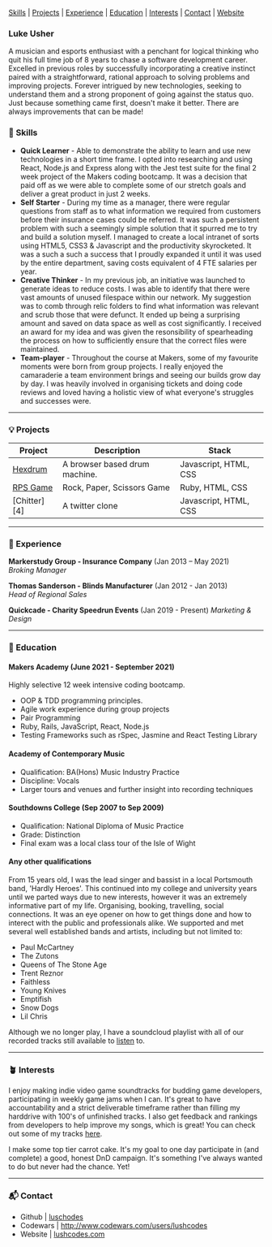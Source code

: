 [Skills](#skills)  |  [Projects](#projects)  |  [Experience](#experience) | [Education](#education) | [Interests](#interests) | [Contact](#contact) | [Website](https://www.lushcodes.com)

### Luke Usher

A musician and esports enthusiast with a penchant for logical thinking who quit his full time job of 8 years to chase a software development career.
Excelled in previous roles by successfully incorporating a creative instinct paired with a straightforward, rational approach to solving problems and improving projects.
Forever intrigued by new technologies, seeking to understand them and a strong proponent of going against the status quo. Just because something came first, doesn't make it better. There are always improvements that can be made! 

### <a name="skills">🤹 Skills</a>

- **Quick Learner** - Able to demonstrate the ability to learn and use new technologies in a short time frame. I opted into researching and using React, Node.js and Express along with the Jest test suite for the final 2 week project of the Makers coding bootcamp. It was a decision that paid off as we were able to complete some of our stretch goals and deliver a great product in just 2 weeks.
- **Self Starter** - During my time as a manager, there were regular questions from staff as to what information we required from customers before their insurance cases could be referred. It was such a persistent problem with such a seemingly simple solution that it spurred me to try and build a solution myself. I managed to create a local intranet of sorts using HTML5, CSS3 & Javascript and the productivity skyrocketed. It was a such a such a success that I proudly expanded it until it was used by the entire department, saving costs equivalent of 4 FTE salaries per year.
- **Creative Thinker** - In my previous job, an initiative was launched to generate ideas to reduce costs. I was able to identify that there were vast amounts of unused filespace within our network. My suggestion was to comb through relic folders to find what information was relevant and scrub those that were defunct. It ended up being a surprising amount and saved on data space as well as cost significantly. I received an award for my idea and was given the resonsibility of spearheading the process on how to sufficiently ensure that the correct files were maintained.
- **Team-player** - Throughout the course at Makers, some of my favourite moments were born from group projects. I really enjoyed the camaraderie a team environment brings and seeing our builds grow day by day. I was heavily involved in organising tickets and doing code reviews and loved having a holistic view of what everyone's struggles and successes were.

***



### <a name="projects">💡 Projects</a>

Project | Description | Stack 
--- | --- | --- 
[Hexdrum][2] | A browser based drum machine. | Javascript, HTML, CSS |
[RPS Game][3] | Rock, Paper, Scissors Game | Ruby, HTML, CSS |
[Chitter][4] | A twitter clone | Javascript, HTML, CSS |

***

### <a name="experience">🔮 Experience</a>

**Markerstudy Group - Insurance Company** (Jan 2013 – May 2021)    
*Broking Manager*

**Thomas Sanderson - Blinds Manufacturer** (Jan 2012 - Jan 2013)   
*Head of Regional Sales*

**Quickcade - Charity Speedrun Events** (Jan 2019 - Present)
*Marketing & Design*

***

### <a name="education">🧠 Education</a>

#### Makers Academy (June 2021 - September 2021)
Highly selective 12 week intensive coding bootcamp.

- OOP & TDD programming principles.
- Agile work experience during group projects
- Pair Programming
- Ruby, Rails, JavaScript, React, Node.js
- Testing Frameworks such as rSpec, Jasmine and React Testing Library

#### Academy of Contemporary Music
- Qualification: BA(Hons) Music Industry Practice
- Discipline: Vocals
- Larger tours and venues and further insight into recording techniques

#### Southdowns College  (Sep 2007 to Sep 2009)
- Qualification: National Diploma of Music Practice
- Grade: Distinction
- Final exam was a local class tour of the Isle of Wight

#### Any other qualifications

From 15 years old, I was the lead singer and bassist in a local Portsmouth band, 'Hardly Heroes'.
This continued into my college and university years until we parted ways due to new interests, however it was an extremely informative part of my life.
Organising, booking, travelling, social connections. It was an eye opener on how to get things done and how to interect with the public and professionals alike.
We supported and met several well established bands and artists, including but not limited to:

- Paul McCartney
- The Zutons
- Queens of The Stone Age
- Trent Reznor
- Faithless
- Young Knives
- Emptifish
- Snow Dogs
- Lil Chris

Although we no longer play, I have a soundcloud playlist with all of our recorded tracks still available to [listen](https://soundcloud.com/luke-usher-964328048) to.

***

### <a name="interests">🪴 Interests</a>

I enjoy making indie video game soundtracks for budding game developers, participating in weekly game jams when I can.
It's great to have accountability and a strict deliverable timeframe rather than filling my harddrive with 100's of unfinished tracks.
I also get feedback and rankings from developers to help improve my songs, which is great!
You can check out some of my tracks [here](https://https://soundcloud.com/octonyte).

I make some top tier carrot cake. 
It's my goal to one day participate in (and complete) a good, honest DnD campaign. It's something I've always wanted to do but never had the chance. Yet!

***

### <a name="contact">📬 Contact</a>
- Github | [luschodes][1]
- Codewars | http://www.codewars.com/users/lushcodes
- Website | [lushcodes.com](http://www.lushcodes.com)

[1]: https://github.com/lushcodes
[2]: https://github.com/lushcodes/hexdrum
[3]: https://github.com/lushcodes/frontend-api-challenge

